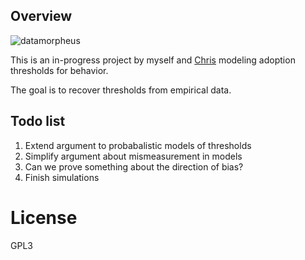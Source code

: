 ## Overview

![datamorpheus](http://i.imgur.com/fUCt7hf.png)

This is an in-progress project by myself and [Chris](https://github.com/chrisjcameron) modeling adoption thresholds for behavior.

The goal is to recover thresholds from empirical data.

## Todo list

1. Extend argument to probabalistic models of thresholds
1. Simplify argument about mismeasurement in models
1. Can we prove something about the direction of bias?
1. Finish simulations

# License

GPL3

